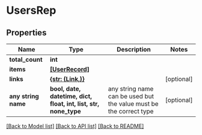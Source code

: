 # UsersRep


## Properties
Name | Type | Description | Notes
------------ | ------------- | ------------- | -------------
**total_count** | **int** |  | 
**items** | [**[UserRecord]**](UserRecord.md) |  | 
**links** | [**{str: (Link,)}**](Link.md) |  | [optional] 
**any string name** | **bool, date, datetime, dict, float, int, list, str, none_type** | any string name can be used but the value must be the correct type | [optional]

[[Back to Model list]](../README.md#documentation-for-models) [[Back to API list]](../README.md#documentation-for-api-endpoints) [[Back to README]](../README.md)


